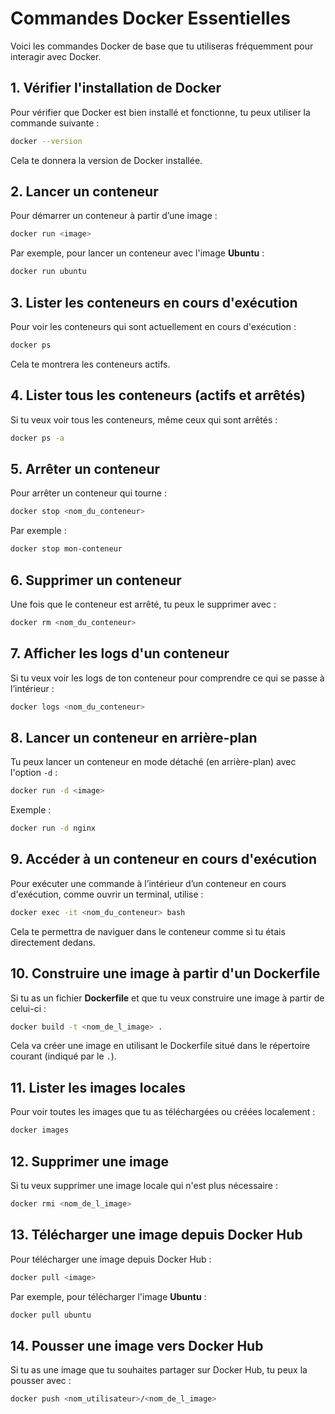 # Commandes Docker Essentielles

Voici les commandes Docker de base que tu utiliseras fréquemment pour interagir avec Docker.

## 1. Vérifier l'installation de Docker

Pour vérifier que Docker est bien installé et fonctionne, tu peux utiliser la commande suivante :

```bash
docker --version
```
Cela te donnera la version de Docker installée.

## 2. Lancer un conteneur

Pour démarrer un conteneur à partir d’une image :

```bash
docker run <image>
```

Par exemple, pour lancer un conteneur avec l'image **Ubuntu** :

```bash
docker run ubuntu
```

## 3. Lister les conteneurs en cours d'exécution

Pour voir les conteneurs qui sont actuellement en cours d'exécution :

```bash
docker ps
```

Cela te montrera les conteneurs actifs.

## 4. Lister tous les conteneurs (actifs et arrêtés)

Si tu veux voir tous les conteneurs, même ceux qui sont arrêtés :

```bash
docker ps -a
```

## 5. Arrêter un conteneur

Pour arrêter un conteneur qui tourne :

```bash
docker stop <nom_du_conteneur>
```

Par exemple :

```bash
docker stop mon-conteneur
```

## 6. Supprimer un conteneur

Une fois que le conteneur est arrêté, tu peux le supprimer avec :

```bash
docker rm <nom_du_conteneur>
```

## 7. Afficher les logs d'un conteneur

Si tu veux voir les logs de ton conteneur pour comprendre ce qui se passe à l’intérieur :

```bash
docker logs <nom_du_conteneur>
```

## 8. Lancer un conteneur en arrière-plan

Tu peux lancer un conteneur en mode détaché (en arrière-plan) avec l'option `-d` :

```bash
docker run -d <image>
```

Exemple :

```bash
docker run -d nginx
```

## 9. Accéder à un conteneur en cours d'exécution

Pour exécuter une commande à l’intérieur d’un conteneur en cours d'exécution, comme ouvrir un terminal, utilise :

```bash
docker exec -it <nom_du_conteneur> bash
```

Cela te permettra de naviguer dans le conteneur comme si tu étais directement dedans.

## 10. Construire une image à partir d'un Dockerfile

Si tu as un fichier **Dockerfile** et que tu veux construire une image à partir de celui-ci :

```bash
docker build -t <nom_de_l_image> .
```

Cela va créer une image en utilisant le Dockerfile situé dans le répertoire courant (indiqué par le `.`).

## 11. Lister les images locales

Pour voir toutes les images que tu as téléchargées ou créées localement :

```bash
docker images
```

## 12. Supprimer une image

Si tu veux supprimer une image locale qui n'est plus nécessaire :

```bash
docker rmi <nom_de_l_image>
```

## 13. Télécharger une image depuis Docker Hub

Pour télécharger une image depuis Docker Hub :

```bash
docker pull <image>
```

Par exemple, pour télécharger l'image **Ubuntu** :

```bash
docker pull ubuntu
```

## 14. Pousser une image vers Docker Hub

Si tu as une image que tu souhaites partager sur Docker Hub, tu peux la pousser avec :

```bash
docker push <nom_utilisateur>/<nom_de_l_image>
```
